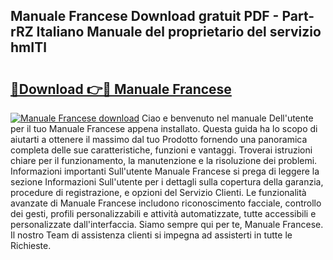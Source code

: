 ## Manuale Francese Download gratuit PDF - Part-rRZ Italiano Manuale del proprietario del servizio hmITl

# <h2><a href="http://dfelhz1.blite.top/?on=Manuale+Francese">🔗Download 👉🔴 Manuale Francese</a></h2>

[![Manuale Francese download](https://i.imgur.com/lujVjoI.png)](http://dfelhz1.blite.top/?on=Manuale+Francese)
Ciao e benvenuto nel manuale Dell'utente per il tuo Manuale Francese appena installato. Questa guida ha lo scopo di aiutarti a ottenere il massimo dal tuo Prodotto fornendo una panoramica completa delle sue caratteristiche, funzioni e vantaggi. Troverai istruzioni chiare per il funzionamento, la manutenzione e la risoluzione dei problemi. Informazioni importanti Sull'utente Manuale Francese si prega di leggere la sezione Informazioni Sull'utente per i dettagli sulla copertura della garanzia, procedure di registrazione, e opzioni del Servizio Clienti. Le funzionalità avanzate di Manuale Francese includono riconoscimento facciale, controllo dei gesti, profili personalizzabili e attività automatizzate, tutte accessibili e personalizzate dall'interfaccia. Siamo sempre qui per te, Manuale Francese. Il nostro Team di assistenza clienti si impegna ad assisterti in tutte le Richieste.
